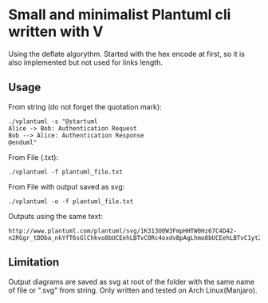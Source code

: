# Small and minimalist Plantuml cli written with V

Using the deflate algorythm.
Started with the hex encode at first, so it is also implemented but not used for links length.


## Usage

From string (do not forget the quotation mark):
```shell ignore
./vplantuml -s "@startuml
Alice -> Bob: Authentication Request
Bob --> Alice: Authentication Response
@enduml"
```
From File (.txt):
```shell ignore
./vplantuml -f plantuml_file.txt
```
From File with output saved as svg:
```shell ignore
./vplantuml -o -f plantuml_file.txt
```

Outputs using the same text:
```shell ignore
http://www.plantuml.com/plantuml/svg/1K313O0W3FmpHHTW0Hz67C4D42-n2RGgr_tDDba_nkYfT6sGlChkvo8bUCEehLBTvC0Rc4oxdvBpAgLhmo8bUCEehLBTvC1yt2RI1hjYz1y0
```

## Limitation

Output diagrams are saved as svg at root of the folder with the same name of file or ".svg" from string.
Only written and tested on Arch Linux(Manjaro).